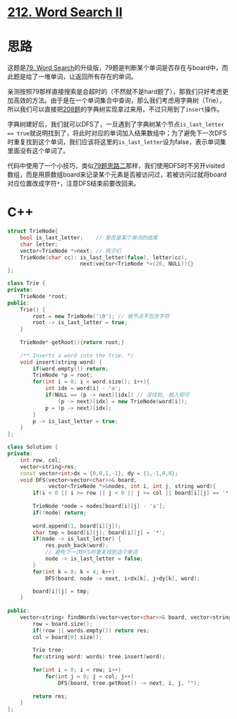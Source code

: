 # [212. Word Search II](https://leetcode.com/problems/word-search-ii/)

# 思路

这题是[79. Word Search](https://leetcode.com/problems/word-search/)的升级版，79题是判断某个单词是否存在与board中，而此题是给了一堆单词，让返回所有存在的单词。

亲测按照79那样直接搜索是会超时的（不然就不是hard题了），那我们只好考虑更加高效的方法。由于是在一个单词集合中查询，那么我们考虑用字典树（Trie），所以我们可以直接把[208题](208.%20Implement%20Trie%20(Prefix%20Tree).md)的字典树实现拿过来用，不过只用到了`insert`操作。

字典树建好后，我们就可以DFS了，一旦遇到了字典树某个节点`is_last_letter == true`就说明找到了，将此时对应的单词加入结果数组中；为了避免下一次DFS时重复找到这个单词，我们应该将这里的`is_last_letter`设为false，表示单词集里面没有这个单词了。

代码中使用了一个小技巧，类似[79题思路二](79.%20Word%20Search.md)那样，我们使用DFS时不另开visited数组，而是用原数组board来记录某个元素是否被访问过，若被访问过就将board对应位置改成字符`*`，注意DFS结束前要改回来。

# C++
``` C++
struct TrieNode{
    bool is_last_letter;    // 是否是某个单词的结尾
    char letter;
    vector<TrieNode *>next; // 孩子们
    TrieNode(char cc): is_last_letter(false), letter(cc),
                       next(vector<TrieNode *>(26, NULL)){}
};

class Trie {
private:
    TrieNode *root;
public:
    Trie() {
        root = new TrieNode('\0'); // 根节点不包含字符
        root -> is_last_letter = true;
    }
    
    TrieNode* getRoot(){return root;}
    
    /** Inserts a word into the trie. */
    void insert(string word) {
        if(word.empty()) return;
        TrieNode *p = root;
        for(int i = 0; i < word.size(); i++){
            int idx = word[i] - 'a';
            if(NULL == (p -> next)[idx]) // 没找到, 插入即可
                (p -> next)[idx] = new TrieNode(word[i]);
            p = (p -> next)[idx];
        }
        p -> is_last_letter = true;
    }
};

class Solution {
private:
    int row, col;
    vector<string>res;
    const vector<int>dx = {0,0,1,-1}, dy = {1,-1,0,0};
    void DFS(vector<vector<char>>& board,
             vector<TrieNode *>&nodes, int i, int j, string word){
        if(i < 0 || i >= row || j < 0 || j >= col || board[i][j] == '*') return;
        
        TrieNode *node = nodes[board[i][j] - 'a'];
        if(!node) return;
        
        word.append(1, board[i][j]);
        char tmp = board[i][j]; board[i][j] = '*';
        if(node -> is_last_letter) {
            res.push_back(word);
            // 避免下一次DFS时重复找到这个单词
            node -> is_last_letter = false;
        }
        for(int k = 0; k < 4; k++)
            DFS(board, node -> next, i+dx[k], j+dy[k], word);

        board[i][j] = tmp;
    }
    
public:
    vector<string> findWords(vector<vector<char>>& board, vector<string>& words) {
        row = board.size();
        if(!row || words.empty()) return res;
        col = board[0].size();
        
        Trie tree;
        for(string word: words) tree.insert(word); 
        
        for(int i = 0; i < row; i++)
            for(int j = 0; j < col; j++)
                DFS(board, tree.getRoot() -> next, i, j, "");
        
        return res;
    }
};
```